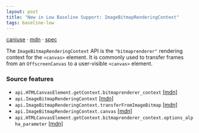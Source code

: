 ```yaml
---
layout: post
title: "New in Low Baseline Support: ImageBitmapRenderingContext"
tags: baseline-low
---
```


[caniuse](https://caniuse.com/?search=imagebitmaprenderingcontext) · [mdn](https://developer.mozilla.org/en-US/search?q=ImageBitmapRenderingContext) · [spec](https://html.spec.whatwg.org/multipage/canvas.html#the-imagebitmaprenderingcontext-interface)

The `ImageBitmapRenderingContext` API is the `"bitmaprenderer"` rendering context for the `<canvas>` element. It is commonly used to transfer frames from an `OffscreenCanvas` to a user-visible `<canvas>` element.

### Source features

- ``api.HTMLCanvasElement.getContext.bitmaprenderer_context`` [[mdn]](https://developer.mozilla.org/en-US/search?q=api.HTMLCanvasElement.getContext.bitmaprenderer_context)
- ``api.ImageBitmapRenderingContext`` [[mdn]](https://developer.mozilla.org/en-US/search?q=api.ImageBitmapRenderingContext)
- ``api.ImageBitmapRenderingContext.transferFromImageBitmap`` [[mdn]](https://developer.mozilla.org/en-US/search?q=api.ImageBitmapRenderingContext.transferFromImageBitmap)
- ``api.ImageBitmapRenderingContext.canvas`` [[mdn]](https://developer.mozilla.org/en-US/search?q=api.ImageBitmapRenderingContext.canvas)
- ``api.HTMLCanvasElement.getContext.bitmaprenderer_context.options_alpha_parameter`` [[mdn]](https://developer.mozilla.org/en-US/search?q=api.HTMLCanvasElement.getContext.bitmaprenderer_context.options_alpha_parameter)
